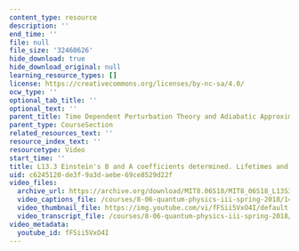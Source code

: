 ```yaml
---
content_type: resource
description: ''
end_time: ''
file: null
file_size: '32460626'
hide_download: true
hide_download_original: null
learning_resource_types: []
license: https://creativecommons.org/licenses/by-nc-sa/4.0/
ocw_type: ''
optional_tab_title: ''
optional_text: ''
parent_title: Time Dependent Perturbation Theory and Adiabatic Approximation
parent_type: CourseSection
related_resources_text: ''
resource_index_text: ''
resourcetype: Video
start_time: ''
title: L13.3 Einstein's B and A coefficients determined. Lifetimes and selection rules
uid: c6245120-de3f-9a3d-aebe-69ce8529d22f
video_files:
  archive_url: https://archive.org/download/MIT8.06S18/MIT8_06S18_L13S3_300k.mp4
  video_captions_file: /courses/8-06-quantum-physics-iii-spring-2018/140a4ba338255c00874eac8b707938b0_fFSii5VxO4I.vtt
  video_thumbnail_file: https://img.youtube.com/vi/fFSii5VxO4I/default.jpg
  video_transcript_file: /courses/8-06-quantum-physics-iii-spring-2018/41e573f2d896ffafed8cd323ffec52bf_fFSii5VxO4I.pdf
video_metadata:
  youtube_id: fFSii5VxO4I
---
```


